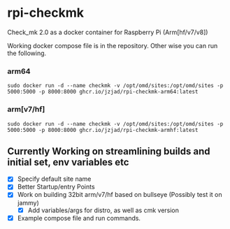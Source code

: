 # rpi-checkmk
Check_mk 2.0 as a docker container for Raspberry Pi (Arm[hf/v7/v8])


Working docker compose file is in the repository. Other wise you can run the following.

### arm64

`sudo docker run -d --name checkmk -v /opt/omd/sites:/opt/omd/sites -p 5000:5000 -p 8000:8000 ghcr.io/jzjad/rpi-checkmk-arm64:latest`

### arm[v7/hf]

`sudo docker run -d --name checkmk -v /opt/omd/sites:/opt/omd/sites -p 5000:5000 -p 8000:8000 ghcr.io/jzjad/rpi-checkmk-armhf:latest`


## Currently Working on streamlining builds and initial set, env variables etc
- [X] Specify default site name
- [X] Better Startup/entry Points
- [X] Work on building 32bit arm/v7/hf based on bullseye (Possibly test it on jammy)
    - [X] Add variables/args for distro, as well as cmk version
- [X] Example compose file and run commands.
